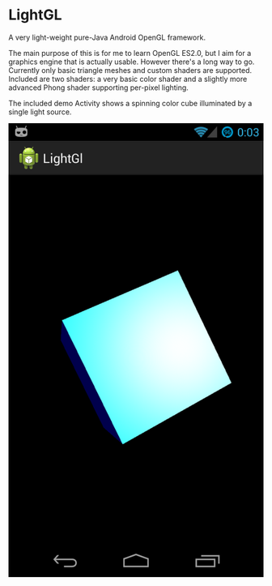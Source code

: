 LightGL
=======

A very light-weight pure-Java Android OpenGL framework.

The main purpose of this is for me to learn OpenGL ES2.0, but I aim for a graphics engine that is actually usable.
However there's a long way to go. Currently only basic triangle meshes and custom shaders are supported. Included are
two shaders: a very basic color shader and a slightly more advanced Phong shader supporting per-pixel lighting.

The included demo Activity shows a spinning color cube illuminated by a single light source.

![Screenshot](/docs/images/screenshot.png)
